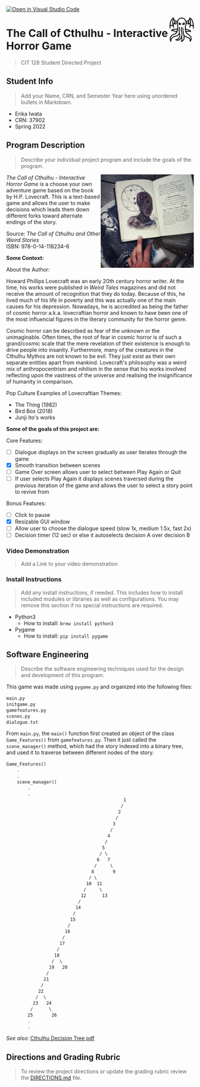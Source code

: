 [![Open in Visual Studio Code](https://classroom.github.com/assets/open-in-vscode-f059dc9a6f8d3a56e377f745f24479a46679e63a5d9fe6f495e02850cd0d8118.svg)](https://classroom.github.com/online_ide?assignment_repo_id=6908356&assignment_repo_type=AssignmentRepo)


<img
    src = "assets/icon.png"
    align = "right"
    width = "65 px"
/>


# The Call of Cthulhu - Interactive Horror Game

>CIT 128 Student Directed Project


## Student Info

>Add your Name, CRN, and Semester Year here using unordered bullets in Markdown.

* Erika Iwata
* CRN: 37902
* Spring 2022


## Program Description

>Describe your individual project program and include the goals of the program.

<p >
    <img
        align = "right"
        src = "assets/large-necronomicon-book-lovecraft-25.jpeg"
        alt = "Cthulhu Book"
        width = "250"
    />
</p>


_The Call of Cthulhu - Interactive Horror Game_ is a choose your own adventure game based on the book by H.P. Lovecraft. This is a text-based game and allows the user to make decisions which leads them down different forks toward alternate endings of the story.

Source: _The Call of Cthulhu and Other Weird Stories_
<br> ISBN: 978-0-14-118234-6


__Some Context:__

About the Author:

Howard Phillips Lovecraft was an early 20th century horror writer. At the time, his works were published in _Weird Tales_ magazines and did not receive the amount of recognition that they do today. Because of this, he lived much of his life in poverty and this was actually one of the main causes for his depression. Nowadays, he is accredited as being the father of cosmic horror a.k.a. lovecraftian horror and known to have been one of the most influencial figures in the literary community for the horror genre.

Cosmic horror can be described as fear of the unknown or the unimaginable. Often times, the root of fear in cosmic horror is of such a grand/cosmic scale that the mere revelation of their existence is enough to drive people into insanity. Furthermore, many of the creatures in the Cthulhu Mythos are not known to be evil. They just exist as their own separate entities apart from mankind. Lovecraft's philosophy was a weird mix of anthropocentrism and nihilism in the sense that his works involved reflecting upon the vastness of the universe and realising the insignificance of humanity in comparison.

Pop Culture Examples of Lovecraftian Themes:
 * The Thing (1982)
 * Bird Box (2018)
 * Junji Ito's works


__Some of the goals of this project are:__

Core Features:
- [ ] Dialogue displays on the screen gradually as user iterates through the game
- [X] Smooth transition between scenes
- [ ] Game Over screen allows user to select between Play Again or Quit
- [ ] If user selects Play Again it displays scenes traversed during the previous iteration of the game and allows the user to select a story point to revive from

Bonus Features:
- [ ] Click to pause
- [X] Resizable GUI window
- [ ] Allow user to choose the dialogue speed (slow 1x, medium 1.5x, fast 2x)
- [ ] Decision timer (12 sec) or else it autoselects decision A over decision B

### Video Demonstration

>Add a Link to your video demonstration

### Install Instructions

>Add any install instructions, if needed. This includes how to install included modules or libraries as well as configurations. You may remove this section if no special instructions are required.

- Python3
    - How to install: `brew install python3`
- Pygame
    - How to install: `pip install pygame`

## Software Engineering

>Describe the software engineering techniques used for the design and development of this program.

This game was made using `pygame.py` and organized into the following files:
```
main.py
initgame.py
gamefeatures.py
scenes.py
dialogue.txt
```
From `main.py`, the `main()` function first created an object of the class `Game_Features()` from `gamefeatures.py`. Then it just called the `scene_manager()` method, which had the story indexed into a binary tree, and used it to traverse between different nodes of the story.
```
Game_Features()
    .
    .
    scene_manager()
        .
        .
                                            1
                                           /
                                          2
                                         /
                                        3
                                       /
                                      4
                                     /
                                    5
                                   / \
                                  6   7
                                 /     \
                                8       9
                               / \
                              10  11
                             /     \
                            12      13
                           /
                          14
                         /
                        15
                       /
                      16
                     /
                    17
                   /
                  18
                 /  \
                19   20
               /
              21
             /
            22
           /  \
          23   24
         /      \
        25       26
        .
        .
```
_See also:_ [Cthulhu Decision Tree pdf](https://drive.google.com/file/d/1y-Ar-hCq-sWJkWkNjTRm8chB-Nbs8YqH/view?usp=sharing)

## Directions and Grading Rubric

>To review the project directions or update the grading rubric review the [DIRECTIONS.md](DIRECTIONS.md) file.
